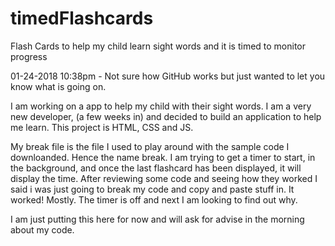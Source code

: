 # timedFlashcards
Flash Cards to help my child learn sight words and it is timed to monitor progress

01-24-2018 10:38pm - Not sure how GitHub works but just wanted to let you know what is going on.  

I am working on a app to help my child with their sight words.  I am a very new developer, (a few weeks in) and decided to build an application to help me learn.  This project is HTML, CSS and JS.

My break file is the file I used to play around with the sample code I downloanded.  Hence the name break.  I am trying to get a timer to start, in the background, and once the last flashcard has been displayed, it will display the time.  After reviewing some code and seeing how they worked I said i was just going to break my code and copy and paste stuff in. It worked!  Mostly.  The timer is off and next I am looking to find out why.

I am just putting this here for now and will ask for advise in the morning about my code.
